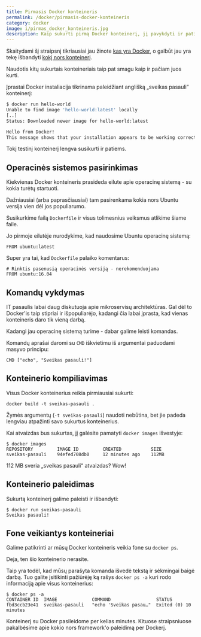 ```yaml
---
title: Pirmasis Docker konteineris
permalink: /docker/pirmasis-docker-konteineris
category: docker
image: i/pirmas_docker_konteineris.jpg
description: Kaip sukurti pirmą Docker konteinerį, jį pavykdyti ir patikrinti jo statusą.
---
```


Skaitydami šį straipsnį tikriausiai jau žinote [kas yra Docker](/docker/kas-yra-docker), o galbūt jau yra tekę išbandyti [kokį nors konteinerį](/docker/docker-konteineriu-monitorinimas-su-cadvisor).

Naudotis kitų sukurtais konteineriais taip pat smagu kaip ir pačiam juos kurti.

Įprastai Docker instaliacija tikrinama paleidžiant anglišką „sveikas pasauli“ konteinerį:

```bash
$ docker run hello-world
Unable to find image 'hello-world:latest' locally
[..]
Status: Downloaded newer image for hello-world:latest

Hello from Docker!
This message shows that your installation appears to be working correctly.
```

Tokį testinį konteinerį lengva susikurti ir patiems.

## Operacinės sistemos pasirinkimas

Kiekvienas Docker konteineris prasideda eilute apie operacinę sistemą - su kokia turėtų startuoti.

Dažniausiai (arba paprasčiausiai) tam pasirenkama kokia nors Ubuntu versija vien dėl jos populiarumo.

Susikurkime failą `Dockerfile` ir visus tolimesnius veiksmus atlikime šiame faile.

Jo pirmoje eilutėje nurodykime, kad naudosime Ubuntu operacinę sistemą:

```
FROM ubuntu:latest
```

Super yra tai, kad `Dockerfile` palaiko komentarus:

```
# Rinktis pasenusią operacinės versiją - nerekomenduojama
FROM ubuntu:16.04
```

## Komandų vykdymas

IT pasaulis labai daug diskutuoja apie mikroservisų architektūras. Gal dėl to Docker'is taip stipriai ir išpopuliarėjo, kadangi čia labai įprasta, kad vienas konteineris daro tik vieną darbą.

Kadangi jau operacinę sistemą turime - dabar galime leisti komandas.

Komandų aprašai daromi su `CMD` iškvietimu iš argumentai paduodami masyvo principu:

```
CMD ["echo", "Sveikas pasauli!"]
```

## Konteinerio kompiliavimas

Visus Docker konteinerius reikia pirmiausiai sukurti:

```
docker build -t sveikas-pasauli .
```

Žymės argumentų (`-t sveikas-pasauli`) naudoti nebūtina, bet jie padeda lengviau atpažinti savo sukurtus konteinerius.

Kai atvaizdas bus sukurtas, jį galėsite pamatyti `docker images` išvestyje:

```
$ docker images
REPOSITORY         IMAGE ID         CREATED           SIZE
sveikas-pasauli    94efed708db0     12 minutes ago    112MB
```

112 MB sveria „sveikas pasauli“ atvaizdas? Wow!

## Konteinerio paleidimas

Sukurtą konteinerį galime paleisti ir išbandyti:

```
$ docker run sveikas-pasauli
Sveikas pasauli!
```

## Fone veikiantys konteineriai

Galime patikrinti ar mūsų Docker konteineris veikia fone su `docker ps`.

Deja, ten šio konteinerio nerasite.

Taip yra todėl, kad mūsų parašyta komanda išvedė tekstą ir sėkmingai baigė darbą. Tuo galite įsitikinti pažiūrėję ką rašys `docker ps -a` kuri rodo informaciją apie visus konteinerius:

```
$ docker ps -a
CONTAINER ID  IMAGE             COMMAND                 STATUS
fbd3ccb23e41  sveikas-pasauli   "echo 'Sveikas pasau…"  Exited (0) 10 minutes
```

Konteinerį su Docker pasileidome per kelias minutes. Kituose straipsniuose pakalbėsime apie kokio nors framework'o paleidimą per Dockerį.
